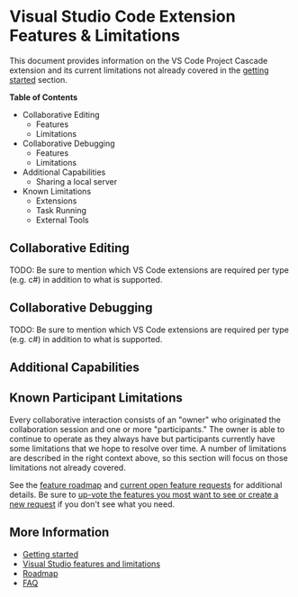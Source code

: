 # Visual Studio Code Extension Features & Limitations

This document provides information on the VS Code Project Cascade extension and its current limitations not already covered in the [getting started](getting-started.md) section.

**Table of Contents**
- Collaborative Editing
    - Features
    - Limitations
- Collaborative Debugging
    - Features
    - Limitations
- Additional Capabilities
    - Sharing a local server
- Known Limitations
    - Extensions
    - Task Running
    - External Tools

## Collaborative Editing

TODO: Be sure to mention which VS Code extensions are required per type (e.g. c#) in addition to what is supported.

## Collaborative Debugging

TODO: Be sure to mention which VS Code extensions are required per type (e.g. c#) in addition to what is supported.

## Additional Capabilities

## Known Participant Limitations

Every collaborative interaction consists of an "owner" who originated the collaboration session and one or more "participants." The owner is able to continue to operate as they always have but participants currently have some limitations that we hope to resolve over time.  A number of limitations are described in the right context above, so this section will focus on those limitations not already covered. 

See the [feature roadmap](roadmap.md) and [current open feature requests](https://github.com/Microsoft/project-cascade/issues?q=is%3Aopen+is%3Aissue+label%3Afeature-request+sort%3Areactions-%2B1-desc) for additional details. Be sure to [up-vote the features you most want to see or create a new request](../CONTRIBUTING.md) if you don't see what you need.

## More Information

- [Getting started](getting-started.md)
- [Visual Studio features and limitations](collab-vs.md)
- [Roadmap](roadmap.md)
- [FAQ](faq.md)